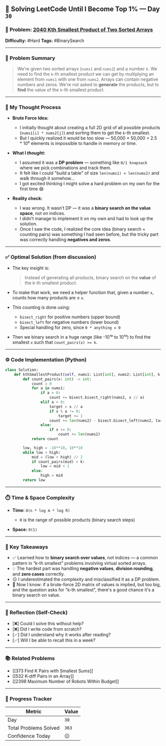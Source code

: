 ## 🧠 Solving LeetCode Until I Become Top 1% — Day `30`

### 🔹 Problem: [2040 Kth Smallest Product of Two Sorted Arrays](https://leetcode.com/problems/kth-smallest-product-of-two-sorted-arrays)

**Difficulty:** #Hard
**Tags:** #BinarySearch

---

### 📝 Problem Summary

> We're given two sorted arrays (`nums1` and `nums2`) and a number `k`.
> We need to find the `k`-th smallest product we can get by multiplying an element from `nums1` with one from `nums2`.
> Arrays can contain negative numbers and zeros.
> We're not asked to **generate** the products, but to **find** the value of the `k`-th smallest product.

---

### 🧠 My Thought Process

- **Brute Force Idea:**

  - I initially thought about creating a full 2D grid of all possible products (`nums1[i] * nums2[j]`) and sorting them to get the `k`-th smallest.
  - But I quickly realized it would be too slow — 50,000 × 50,000 = 2.5 \* 10⁹ elements is impossible to handle in memory or time.

- **What I _thought_:**

  - I assumed it was a **DP problem** — something like `0/1 knapsack` where we pick combinations and track them.
  - It felt like I could "build a table" of size `len(nums1) × len(nums2)` and walk through it somehow\...
  - I got excited thinking I might solve a hard problem on my own for the first time 😅

- **Reality check:**

  - I was wrong. It wasn’t DP — it was a **binary search on the value space**, not on indices.
  - I didn’t manage to implement it on my own and had to look up the solution.
  - Once I saw the code, I realized the core idea (binary search + counting pairs) was something I had seen before, but the tricky part was correctly handling **negatives and zeros**.

---

### ✅ Optimal Solution (from discussion)

- The key insight is:

  > Instead of generating all products, binary search on the **value** of the k-th smallest product.

- To make that work, we need a helper function that, given a number `x`, counts how many products are ≤ `x`.
- This counting is done using:

  - `bisect_right` for positive numbers (upper bound)
  - `bisect_left` for negative numbers (lower bound)
  - Special handling for zero, since `0 * anything = 0`

- Then we binary search in a huge range (like -10¹⁰ to 10¹⁰) to find the smallest `x` such that `count_pairs(x) >= k`.

---

### ⚙️ Code Implementation (Python)

```python
class Solution:
    def kthSmallestProduct(self, nums1: List[int], nums2: List[int], k: int) -> int:
        def count_pairs(x: int) -> int:
            count = 0
            for a in nums1:
                if a > 0:
                    count += bisect.bisect_right(nums2, x // a)
                elif a < 0:
                    target = x // a
                    if x % a != 0:
                        target += 1
                    count += len(nums2) - bisect.bisect_left(nums2, target)
                else:
                    if x >= 0:
                        count += len(nums2)
            return count

        low, high = -10**10, 10**10
        while low < high:
            mid = (low + high) // 2
            if count_pairs(mid) < k:
                low = mid + 1
            else:
                high = mid
        return low
```

---

### ⏱️ Time & Space Complexity

- **Time:** `O(n * log m * log R)`

  - `R` is the range of possible products (binary search steps)

- **Space:** `O(1)`

---

### 🧩 Key Takeaways

- ✅ Learned how to **binary search over values**, not indices — a common pattern in “k-th smallest” problems involving virtual sorted arrays.
- 💡 The hardest part was handling **negative values**, **division rounding**, and **zero cases** correctly.
- 😖 I underestimated the complexity and misclassified it as a DP problem.
- 💭 Now I know: if a brute-force 2D matrix of values is implied, but too big, and the question asks for "k-th smallest", there's a good chance it's a binary search on value.

---

### 🔁 Reflection (Self-Check)

- [❌] Could I solve this without help?
- [❌] Did I write code from scratch?
- [✅] Did I understand why it works after reading?
- [✅] Will I be able to recall this in a week?

---

### 📚 Related Problems

- [[373 Find K Pairs with Smallest Sums]]
- [[532 K-diff Pairs in an Array]]
- [[2398 Maximum Number of Robots Within Budget]]

---

### 🚀 Progress Tracker

| Metric                | Value |
| --------------------- | ----- |
| Day                   | `30`  |
| Total Problems Solved | `363` |
| Confidence Today      | 😐    |
